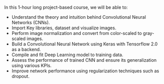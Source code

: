 In this 1-hour long project-based course, we will be able to:
- Understand the theory and intuition behind Convolutional Neural Networks (CNNs).
- Import Key libraries, dataset and visualize images.
- Perform image normalization and convert from color-scaled to gray-scaled images.
- Build a Convolutional Neural Network using Keras with Tensorflow 2.0 as a backend.
- Compile and fit Deep Learning model to training data. 
- Assess the performance of trained CNN and ensure its generalization using various KPIs.
- Improve network performance using regularization techniques such as dropout.
